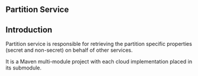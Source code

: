## Partition Service

## Introduction

Partition service is responsible for retrieving the partition specific properties (secret and non-secret) on behalf of other services.

It is a Maven multi-module project with each cloud implementation placed in its submodule.
